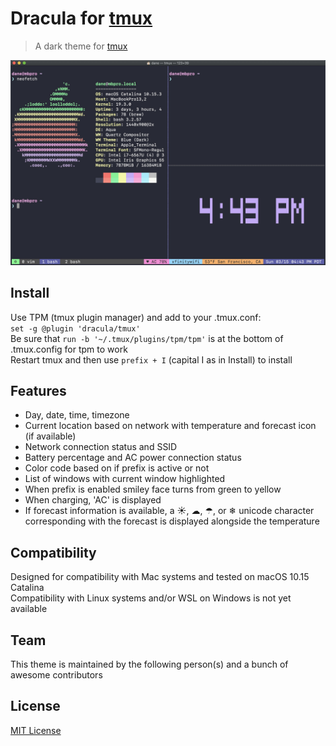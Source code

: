 # Dracula for [tmux](https://github.com/tmux/tmux/wiki)

> A dark theme for [tmux](https://github.com/tmux/tmux/wiki)  
  
![Screenshot](./screenshot.png)  
  
## Install

Use TPM (tmux plugin manager) and add to your .tmux.conf:  
`set -g @plugin 'dracula/tmux'`  
Be sure that `run -b '~/.tmux/plugins/tpm/tpm'` is at the bottom of .tmux.config for tpm to work  
Restart tmux and then use `prefix + I` (capital I as in Install) to install  
  
## Features

* Day, date, time, timezone  
* Current location based on network with temperature and forecast icon (if available)  
* Network connection status and SSID  
* Battery percentage and AC power connection status  
* Color code based on if prefix is active or not  
* List of windows with current window highlighted  
* When prefix is enabled smiley face turns from green to yellow  
* When charging, 'AC' is displayed  
* If forecast information is available, a ☀, ☁, ☂, or ❄ unicode character corresponding with the forecast is displayed alongside the temperature  

## Compatibility

Designed for compatibility with Mac systems and tested on macOS 10.15 Catalina  
Compatibility with Linux systems and/or WSL on Windows is not yet available  

## Team

This theme is maintained by the following person(s) and a bunch of awesome contributors

## License

[MIT License](./LICENSE)
